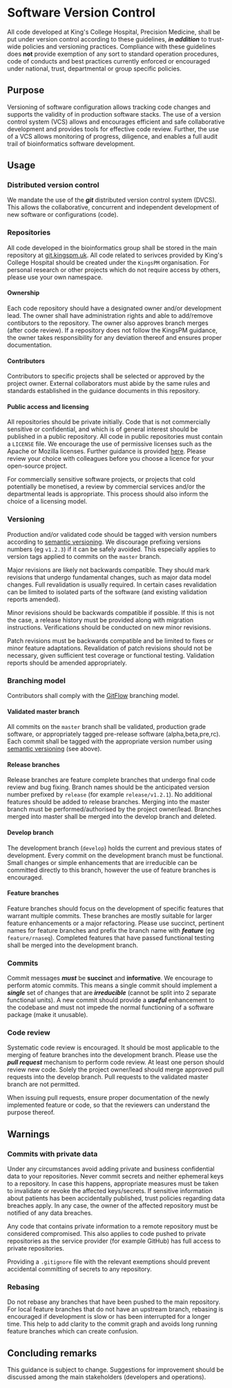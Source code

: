 # Software Version Control

All code developed at King's College Hospital, Precision Medicine, shall be put under version control according to these guidelines, ___in addition___ to trust-wide policies and versioning practices. Compliance with these guidelines does __not__ provide exemption of any sort to standard operation procedures, code of conducts and best practices currently enforced or encouraged under national, trust, departmental or group specific policies.

## Purpose
Versioning of software configuration allows tracking code changes and supports the validity of in production software stacks. The use of a version control system (VCS) allows and encourages efficient and safe collaborative development and provides tools for effective code review. Further, the use of a VCS allows monitoring of progress, diligence, and enables a full audit trail of bioinformatics software development.

## Usage

### Distributed version control

We mandate the use of the ___git___ distributed version control system (DVCS). This allows the collaborative, concurrent and independent development of new software or configurations (code).

### Repositories
All code developed in the bioinformatics group shall be stored in the main repository at [git.kingspm.uk](https://git.kingspm.uk). All code related to serivces provided by King's College Hospital should be created under the `KingsPM` organisation. For personal research or other projects which do not require access by others, please use your own namespace.

#### Ownership
Each code repository should have a designated owner and/or development lead. The owner shall have administration rights and able to add/remove contibutors to the repository. The owner also approves branch merges (after code review). If a repository does not follow the KingsPM guidance, the owner takes responsibility for any deviation thereof and ensures proper documentation.

#### Contributors
Contributors to specific projects shall be selected or approved by the project owner. External collaborators must abide by the same rules and standards established in the guidance documents in this repository.

#### Public access and licensing
All repositories should be private initially. Code that is not commercially sensitive or confidential, and which is of general interest should be published in a public repository. All code in public repositories must contain a `LICENSE` file. We encourage the use of permissive licenses such as the Apache or Mozilla licenses. Further guidance is provided [here](https://choosealicense.com/licenses/). Please review your choice with colleagues before you choose a licence for your open-source project.

For commercially sensitive software projects, or projects that cold potentially be monetised, a review by commercial services and/or the departmental leads is appropriate. This process should also inform the choice of a licensing model.

### Versioning
Production and/or validated code should be tagged with version numbers according to [semantic versioning](https://semver.org). We discourage prefixing versions numbers (eg `v1.2.3`) if it can be safely avoided. This especially applies to version tags applied to commits on the `master` branch.

Major revisions are likely not backwards compatible. They should mark revisions that undergo fundamental changes, such as major data model changes. Full revalidation is usually required. In certain cases revalidation can be limited to isolated parts of the software (and existing validation reports amended).

Minor revisions should be backwards compatible if possible. If this is not the case, a release history must be provided along with migration instructions. Verifications should be conducted on new minor revisions.

Patch revisions must be backwards compatible and be limited to fixes or minor feature adaptations. Revalidation of patch revisions should not be necessary, given sufficient test coverage or functional testing. Validation reports should be amended appropriately.

### Branching model
Contributors shall comply with the [GitFlow](https://www.atlassian.com/git/tutorials/comparing-workflows/gitflow-workflow) branching model. 

#### Validated master branch
All commits on the `master` branch shall be validated, production grade software, or appropriately tagged pre-release software (alpha,beta,pre,rc). Each commit shall be tagged with the appropriate version number using [semantic versioning](https://semver.org) (see above).

#### Release branches
Release branches are feature complete branches that undergo final code review and bug fixing. Branch names should be the anticipated version number prefixed by `release` (for example `release/v1.2.1`). No additional features should be added to release branches. Merging into the master branch must be performed/authorised by the project owner/lead. Branches merged into master shall be merged into the develop branch and deleted.

#### Develop branch
The development branch (`develop`) holds the current and previous states of development. Every commit on the development branch must be functional. Small changes or simple enhancements that are irreducible can be committed directly to this branch, however the use of feature branches is encouraged.

#### Feature branches
Feature branches should focus on the development of specific features that warrant multiple commits. These branches are mostly suitable for larger feature enhancements or a major refactoring. Please use succinct, pertinent names for feature branches and prefix the branch name with ___feature___ (eg `feature/rnaseq`). Completed features that have passed functional testing shall be merged into the development branch. 

### Commits
Commit messages ___must___ be __succinct__ and __informative__. We encourage to perform atomic commits. This means a single commit should implement a ___single___ set of changes that are ___irreducible___ (cannot be split into 2 separate functional units). A new commit should provide a ___useful___ enhancement to the codebase and must not impede the normal functioning of a software package (make it unusable).

### Code review
Systematic code review is encouraged. It should be most applicable to the merging of feature branches into the development branch.
Please use the ___pull request___ mechanism to perform code review. At least one person should review new code. Solely the project owner/lead should merge approved pull requests into the develop branch. Pull requests to the validated master branch are not permitted.

When issuing pull requests, ensure proper documentation of the newly implemented feature or code, so that the reviewers can understand the purpose thereof.

## Warnings 

### Commits with private data
Under any circumstances avoid adding private and business confidential data to your repositories. Never commit secrets and neither ephemeral keys to a repository. In case this happens, appropriate measures must be taken to invalidate or revoke the affected keys/secrets. If sensitive information about patients has been accidentally published, trust policies regarding data breaches apply. In any case, the owner of the affected repository must be notified of any data breaches.

Any code that contains private information to a remote repository must be considered compromised. This also applies to code pushed to private repositories as the service provider (for example GitHub) has full access to private repositories.

Providing a `.gitignore` file with the relevant exemptions should prevent accidental committing of secrets to any repository.

### Rebasing
Do not rebase any branches that have been pushed to the main repository. For local feature branches that do not have an upstream branch, rebasing is encouraged if development is slow or has been interrupted for a longer time. This help to add clarity to the commit graph and avoids long running feature branches which can create confusion.

## Concluding remarks
This guidance is subject to change. Suggestions for improvement should be discussed among the main stakeholders (developers and operations).
